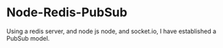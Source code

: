 # Node-Redis-PubSub
Using a redis server, and node js node, and socket.io, I have established a PubSub model.
